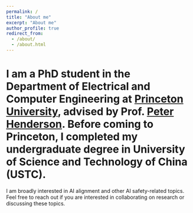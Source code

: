 ```yaml
---
permalink: /
title: "About me"
excerpt: "About me"
author_profile: true
redirect_from: 
  - /about/
  - /about.html
---
```


I am a PhD student in the Department of Electrical and Computer Engineering at [Princeton University](princeton.edu), advised by Prof. [Peter Henderson](peterhenderson.co). Before coming to Princeton, I completed my undergraduate degree in University of Science and Technology of China (USTC).
======
I am broadly interested in AI alignment and other AI safety-related topics. Feel free to reach out if you are interested in collaborating on research or discussing these topics.
